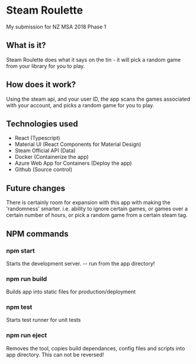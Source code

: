 # Steam Roulette
My submission for NZ MSA 2018 Phase 1

## What is it?
Steam Roulette does what it says on the tin - it will pick a random game from your library for you to play.


## How does it work?
Using the steam api, and your user ID, the app scans the games associated with your account, and picks a random game for you to play.

## Technologies used
* React (Typescript)
* Material UI (React Components for Material Design)
* Steam Official API (Data)
* Docker (Containerize the app)
* Azure Web App for Containers (Deploy the app)
* Github (Source control)

## Future changes
There is certainly room for expansion with this app with making the 'randomness' smarter. i.e. ability to ignore certain games, or games over a certain number of hours, or pick a random game from a certain steam tag.

## NPM commands

### npm start
Starts the development server. -- run from the app directory!

### npm run build
Builds app into static files for production/deployment

### npm test
Starts test runner for unit tests

### npm run eject
Removes the tool, copies build dependances, config files and scripts into app directory. This can not be reversed!

